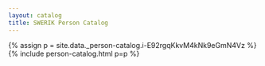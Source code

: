 ```yaml
---
layout: catalog
title: SWERIK Person Catalog
---
```

{% assign p = site.data._person-catalog.i-E92rgqKkvM4kNk9eGmN4Vz %}
{% include person-catalog.html p=p %}

